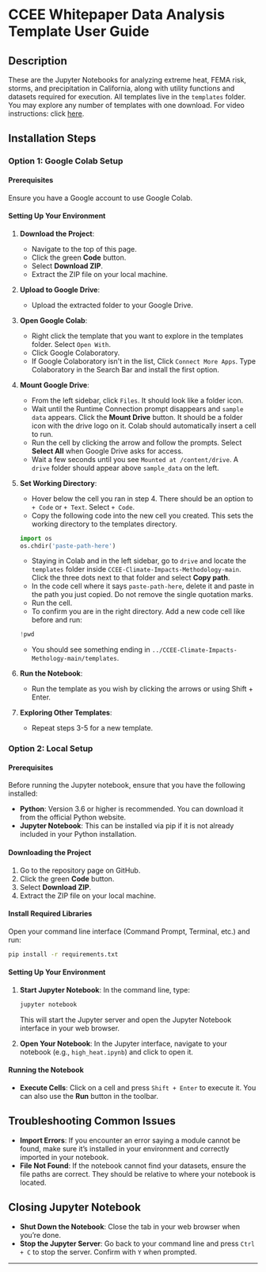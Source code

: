 # CCEE Whitepaper Data Analysis Template User Guide

## Description
These are the Jupyter Notebooks for analyzing extreme heat, FEMA risk, storms, and precipitation in California, along with utility functions and datasets required for execution. All templates live in the `templates` folder. You may explore any number of templates with one download. For video instructions: click [here](). 

## Installation Steps

### Option 1: Google Colab Setup

#### Prerequisites
Ensure you have a Google account to use Google Colab.

#### Setting Up Your Environment
1. **Download the Project**:
    - Navigate to the top of this page.
    - Click the green **Code** button.
    - Select **Download ZIP**.
    - Extract the ZIP file on your local machine.

2. **Upload to Google Drive**:
    - Upload the extracted folder to your Google Drive.

3. **Open Google Colab**:
    - Right click the template that you want to explore in the templates folder. Select `Open With`.
    - Click Google Colaboratory.
    - If Google Colaboratory isn't in the list, Click `Connect More Apps`. Type Colaboratory in the Search Bar and install the first option. 

4. **Mount Google Drive**:
    - From the left sidebar, click `Files`. It should look like a folder icon.
    - Wait until the Runtime Connection prompt disappears and `sample data` appears. Click the **Mount Drive** button. It should be a folder icon with the drive logo on it. Colab should automatically insert a cell to run.
    - Run the cell by clicking the arrow and follow the prompts. Select **Select All** when Google Drive asks for access.
    - Wait a few seconds until you see `Mounted at /content/drive`. A `drive` folder should appear above `sample_data` on the left.

5. **Set Working Directory**:
    - Hover below the cell you ran in step 4. There should be an option to `+ Code` or `+ Text`. Select `+ Code`.
    - Copy the following code into the new cell you created. This sets the working directory to the templates directory.
    ```python
    import os
    os.chdir('paste-path-here')
    ```
    - Staying in Colab and in the left sidebar, go to `drive` and locate the `templates` folder inside `CCEE-Climate-Impacts-Methodology-main`. Click the three dots next to that folder and select **Copy path**.
    - In the code cell where it says `paste-path-here`, delete it and paste in the path you just copied. Do not remove the single quotation marks.
    - Run the cell.
    - To confirm you are in the right directory. Add a new code cell like before and run:
    ```python
    !pwd
    ```
    - You should see something ending in `../CCEE-Climate-Impacts-Methology-main/templates`.


6. **Run the Notebook**:
    - Run the template as you wish by clicking the arrows or using Shift + Enter.

7. **Exploring Other Templates**:
    - Repeat steps 3-5 for a new template.

### Option 2: Local Setup

#### Prerequisites
Before running the Jupyter notebook, ensure that you have the following installed:

- **Python**: Version 3.6 or higher is recommended. You can download it from the official Python website.
- **Jupyter Notebook**: This can be installed via pip if it is not already included in your Python installation.

#### Downloading the Project
1. Go to the repository page on GitHub.
2. Click the green **Code** button.
3. Select **Download ZIP**.
4. Extract the ZIP file on your local machine.

#### Install Required Libraries
Open your command line interface (Command Prompt, Terminal, etc.) and run:
```bash
pip install -r requirements.txt
```

#### Setting Up Your Environment
1. **Start Jupyter Notebook**: In the command line, type:
    ```bash
    jupyter notebook
    ```
   This will start the Jupyter server and open the Jupyter Notebook interface in your web browser.

2. **Open Your Notebook**: In the Jupyter interface, navigate to your notebook (e.g., `high_heat.ipynb`) and click to open it.

#### Running the Notebook
- **Execute Cells**: Click on a cell and press `Shift + Enter` to execute it. You can also use the **Run** button in the toolbar.

## Troubleshooting Common Issues

- **Import Errors**: If you encounter an error saying a module cannot be found, make sure it’s installed in your environment and correctly imported in your notebook.
- **File Not Found**: If the notebook cannot find your datasets, ensure the file paths are correct. They should be relative to where your notebook is located.

## Closing Jupyter Notebook
- **Shut Down the Notebook**: Close the tab in your web browser when you’re done.
- **Stop the Jupyter Server**: Go back to your command line and press `Ctrl + C` to stop the server. Confirm with `Y` when prompted.

---
